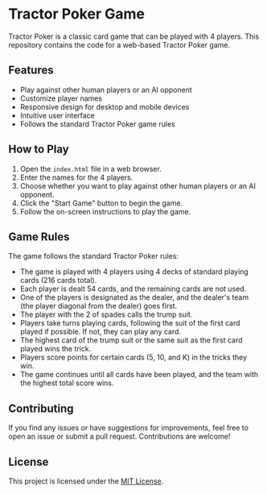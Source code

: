 # Tractor Poker Game

Tractor Poker is a classic card game that can be played with 4 players. This repository contains the code for a web-based Tractor Poker game.

## Features

- Play against other human players or an AI opponent
- Customize player names
- Responsive design for desktop and mobile devices
- Intuitive user interface
- Follows the standard Tractor Poker game rules

## How to Play

1. Open the `index.html` file in a web browser.
2. Enter the names for the 4 players.
3. Choose whether you want to play against other human players or an AI opponent.
4. Click the "Start Game" button to begin the game.
5. Follow the on-screen instructions to play the game.

## Game Rules

The game follows the standard Tractor Poker rules:

- The game is played with 4 players using 4 decks of standard playing cards (216 cards total).
- Each player is dealt 54 cards, and the remaining cards are not used.
- One of the players is designated as the dealer, and the dealer's team (the player diagonal from the dealer) goes first.
- The player with the 2 of spades calls the trump suit.
- Players take turns playing cards, following the suit of the first card played if possible. If not, they can play any card.
- The highest card of the trump suit or the same suit as the first card played wins the trick.
- Players score points for certain cards (5, 10, and K) in the tricks they win.
- The game continues until all cards have been played, and the team with the highest total score wins.

## Contributing

If you find any issues or have suggestions for improvements, feel free to open an issue or submit a pull request. Contributions are welcome!

## License

This project is licensed under the [MIT License](LICENSE).
